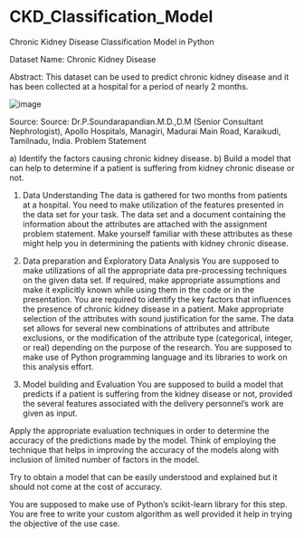 # CKD_Classification_Model
Chronic Kidney Disease Classification Model in Python

Dataset Name: Chronic Kidney Disease

Abstract: This dataset can be used to predict chronic kidney disease and it has been collected at a hospital for a period of nearly 2 months.	

![image](https://user-images.githubusercontent.com/35998066/190392346-11162a23-03f8-42d8-bb6e-1fe2777cb131.png)


Source:
Source: 
Dr.P.Soundarapandian.M.D.,D.M 
(Senior Consultant Nephrologist), 
Apollo Hospitals, 
Managiri, 
Madurai Main Road, 
Karaikudi, 
Tamilnadu, 
India. 
Problem Statement

a)	Identify the factors causing chronic kidney disease.
b)	Build a model that can help to determine if a patient is suffering from kidney chronic disease or not. 

1.	Data Understanding 
The data is gathered for two months from patients at a hospital. You need to make utilization of the features presented in the data set for your task. The data set and a document containing the information about the attributes are attached with the assignment problem statement. 
Make yourself familiar with these attributes as these might help you in determining the patients with kidney chronic disease.

2.	Data preparation and Exploratory Data Analysis
You are supposed to make utilizations of all the appropriate data pre-processing techniques on the given data set. If required, make appropriate assumptions and make it explicitly known while using them in the code or in the presentation. You are required to identify the key factors that influences the presence of chronic kidney disease in a patient. Make appropriate selection of the attributes with sound justification for the same. The data set allows for several new combinations of attributes and attribute exclusions, or the modification of the attribute type (categorical, integer, or real) depending on the purpose of the research.
You are supposed to make use of Python programming language and its libraries to work on this analysis effort. 



3.	Model building and Evaluation
You are supposed to build a model that predicts if a patient is suffering from the kidney disease or not, provided the several features associated with the delivery personnel’s work are given as input. 

Apply the appropriate evaluation techniques in order to determine the accuracy of the predictions made by the model. Think of employing the technique that helps in improving the accuracy of the models along with inclusion of limited number of factors in the model. 

Try to obtain a model that can be easily understood and explained but it should not come at the cost of accuracy.

You are supposed to make use of Python’s scikit-learn library for this step. You are free to write your custom algorithm as well provided it help in trying the objective of the use case. 

